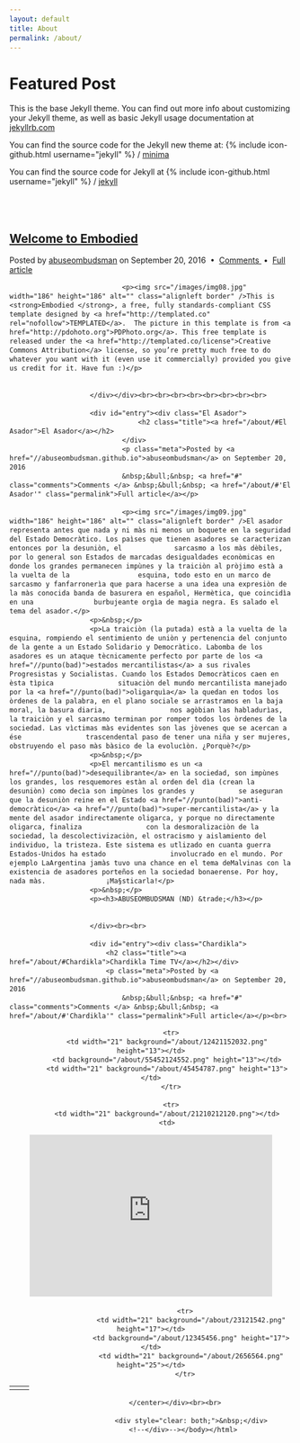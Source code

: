 ```yaml
---
layout: default
title: About
permalink: /about/
---
```

# Featured Post
This is the base Jekyll theme. You can find out more info about customizing your Jekyll theme, as well as basic Jekyll usage documentation at [jekyllrb.com](http://jekyllrb.com/)

You can find the source code for the Jekyll new theme at:
{% include icon-github.html username="jekyll" %} /
[minima](https://github.com/jekyll/minima)

You can find the source code for Jekyll at
{% include icon-github.html username="jekyll" %} /
[jekyll](https://github.com/jekyll/jekyll)<br><br><br><br>
<html><body>
					<div><div id="entry">
						<div class="Welcome">
							<h2 class="title"><a href="/about/#Welcome">Welcome to Embodied</a></h2>
						</div>
							<p class="meta">Posted by <a href="//abuseombudsman.github.io">abuseombudsman</a> on September 20, 2016
								&nbsp;&bull;&nbsp; <a href="#" class="comments">Comments </a> &nbsp;&bull;&nbsp; <a href="/about/#'Welcome'" class="permalink">Full article</a></p>
							
								<p><img src="/images/img08.jpg" width="186" height="186" alt="" class="alignleft border" />This is <strong>Embodied </strong>, a free, fully standards-compliant CSS template designed by <a href="http://templated.co" rel="nofollow">TEMPLATED</a>.  The picture in this template is from <a href="http://pdohoto.org">PDPhoto.org</a>. This free template is released under the <a href="http://templated.co/license">Creative Commons Attribution</a> license, so you’re pretty much free to do whatever you want with it (even use it commercially) provided you give us credit for it. Have fun :)</p>
								
							
						</div></div><br><br><br><br><br><br><br><br>
				
						<div id="entry"><div class="El Asador">
									<h2 class="title"><a href="/about/#El Asador">El Asador</a></h2>
								</div>
								<p class="meta">Posted by <a href="//abuseombudsman.github.io">abuseombudsman</a> on September 20, 2016
								&nbsp;&bull;&nbsp; <a href="#" class="comments">Comments </a> &nbsp;&bull;&nbsp; <a href="/about/#'El Asador'" class="permalink">Full article</a></p>
							
								<p><img src="/images/img09.jpg" width="186" height="186" alt="" class="alignleft border" />El asador representa antes que nada y ni màs ni menos un boquete en la seguridad del Estado Democràtico. Los paìses que tienen asadores se caracterizan entonces por la desuniòn, el 			sarcasmo a los màs dèbiles, por lo general son Estados de marcadas desigualdades econòmicas en donde los grandes permanecen impùnes y la traiciòn al pròjimo està a la vuelta de la 				esquina, todo esto en un marco de sarcasmo y fanfarronerìa que para hacerse a una idea una expresiòn de la màs conocida banda de basurera en español, Hermètica, que coincidìa en una 				burbujeante orgìa de magia negra. Es salado el tema del asador.</p>
						<p>&nbsp;</p>
						<p>La traiciòn (la putada) està a la vuelta de la esquina, rompiendo el sentimiento de uniòn y pertenencia del conjunto de la gente a un Estado Solidario y Democràtico. Labomba de los 				asadores es un ataque tècnicamente perfecto por parte de los <a href="//punto(bad)">estados mercantilistas</a> a sus rivales Progresistas y Socialistas. Cuando los Estados Democràticos caen en èsta tìpica 				situaciòn del mundo mercantilista manejado por la <a href="//punto(bad)">oligarquìa</a> la quedan en todos los òrdenes de la palabra, en el plano sociale se arrastramos en la baja moral, la basura diaria, 				nos agòbian las habladurìas, la traiciòn y el sarcasmo terminan por romper todos los òrdenes de la sociedad. Las vìctimas màs evidentes son las jòvenes que se acercan a ése 				trascendental paso de tener una niña y ser mujeres, obstruyendo el paso màs bàsico de la evolucìòn. ¿Porquè?</p>
						<p>&nbsp;</p>
						<p>El mercantilismo es un <a href="//punto(bad)">desequilibrante</a> en la sociedad, son impùnes los grandes, los resquemores estàn al orden del dìa (crean la desuniòn) como decìa son impùnes los grandes y  			se aseguran que la desuniòn reine en el Estado <a href="//punto(bad)">anti-democràtico</a> <a href="//punto(bad)">super-mercantilista</a> y la mente del asador indirectamente oligarca, y porque no directamente oligarca, finaliza 				con la desmoralizaciòn de la sociedad, la descolectivizaciòn, el ostracismo y aislamiento del individuo, la tristeza. Este sistema es utlizado en cuanta guerra Estados-Unidos ha estado 				involucrado en el mundo. Por ejemplo LaArgentina jamàs tuvo una chance en el tema deMalvinas con la existencia de asadores porteños en la sociedad bonaerense. Por hoy, nada màs. 				¡Ma§sticarla!</p>
						<p>&nbsp;</p>
						<p><h3>ABUSEOMBUDSMAN (ND) &trade;</h3></p>
					
							
						</div><br><br>
						
						<div id="entry"><div class="Chardikla">
							<h2 class="title"><a href="/about/#Chardikla">Chardikla Time TV</a></h2></div>
							<p class="meta">Posted by <a href="//abuseombudsman.github.io">abuseombudsman</a> on September 20, 2016
								&nbsp;&bull;&nbsp; <a href="#" class="comments">Comments </a> &nbsp;&bull;&nbsp; <a href="/about/#'Chardikla'" class="permalink">Full article</a></p><br>

<center>
									<table><tbody>

		      <tr>
			<td width="21" background="/about/12421152032.png" height="13"></td>
			<td background="/about/55452124552.png" height="13"></td>
			<td width="21" background="/about/45454787.png" height="13"></td>
		      </tr>

		      <tr>
			<td width="21" background="/about/21210212120.png"></td>
			<td>
<div id="media"><iframe width="432" height="288" src="https://www.youtube.com/embed/vF3i9p1byLM" autostart="true" frameborder="0" allowfullscreen></iframe></div></td>
                        <td width="21" background="/about/203233451.png"></td>
                     </tr>

                     <tr>
                        <td width="21" background="/about/23121542.png" height="17"></td>
                        <td background="/about/12345456.png" height="17"></td>
                        <td width="21" background="/about/2656564.png" height="25"></td>
                     </tr>

</tbody></table>

					
				</center></div><br><br>
						
						<div style="clear: both;">&nbsp;</div>
					<!--</div>--></body></html>
